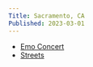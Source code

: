 ```yaml
---
Title: Sacramento, CA
Published: 2023-03-01
---
```

* [Emo Concert](emo-concert)
* [Streets](street-photos)